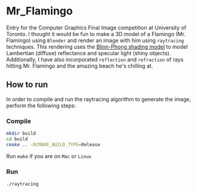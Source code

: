 # Mr_Flamingo

Entry for the Computer Graphics Final Image competition at University of Toronto. I thought it would be fun to make a 3D model of a Flamingo (Mr. Flamingo) using `Blender` and render an image with him using `raytracing` techniques. This rendering uses the [Blinn-Phong shading model](https://en.wikipedia.org/wiki/Blinn–Phong_reflection_model) to model Lambertian (diffuse) reflectance and specular light (shiny objects). Additionally, I have also incorporated `reflection` and `refraction` of rays hitting Mr. Flamingo and the amazing beach he's chilling at.

## How to run

In order to compile and run the raytracing algorithm to generate the image, perform the following steps:

### Compile

```BASH
mkdir build
cd build
cmake .. -DCMAKE_BUILD_TYPE=Release
```

Run `make` if you are on `Mac` or `Linux`

### Run

```BASH
./raytracing
```
